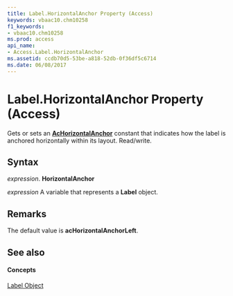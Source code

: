 ```yaml
---
title: Label.HorizontalAnchor Property (Access)
keywords: vbaac10.chm10258
f1_keywords:
- vbaac10.chm10258
ms.prod: access
api_name:
- Access.Label.HorizontalAnchor
ms.assetid: ccdb70d5-53be-a818-52db-0f36df5c6714
ms.date: 06/08/2017
---
```



# Label.HorizontalAnchor Property (Access)

Gets or sets an **[AcHorizontalAnchor](achorizontalanchor-enumeration-access.md)** constant that indicates how the label is anchored horizontally within its layout. Read/write.


## Syntax

 _expression_. **HorizontalAnchor**

 _expression_ A variable that represents a **Label** object.


## Remarks

The default value is **acHorizontalAnchorLeft**.


## See also


#### Concepts


[Label Object](label-object-access.md)

